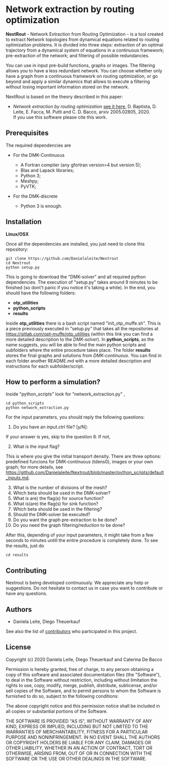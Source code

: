 # Network extraction by routing optimization

**NextRout** - Network Extraction from Routing Optimization - is a tool created to extract Network topologies from dynamical equations related to routing optimization problems. It is divided into three steps: extraction of an optimal trajectory from a dynamical system of equations in a continuous framework; pre-extraction of the network; and filtering of possible redundancies.

You can use in input pre-build functions, graphs or images.  The filtering allows you to have a less redundant network. You can choose whether only have a graph from a continuous framework on routing optimization, or go beyond and apply a similar dynamics that allows to execute a filtering without losing important information stored on the network. 

NextRout is based on the theory described in this paper:

- _Network extraction by routing optimization_ [see it here](https://www.nature.com/articles/s41598-020-77064-4), D. Baptista, D. Leite, E. Facca, M. Putti and C. D. Bacco, arxiv 2005.02805, 2020.   
If you use this software please cite this work.

## Prerequisites

The required dependencies are

* For the DMK-Continuous 

	* A Fortran compiler (any gfortran version>4 but version 5);
 	* Blas and Lapack libraries;
 	* Python 3;	
 	* Meshpy;
 	* PyVTK;

* For the DMK-discrete
	* Python 3 is enough.

## Installation

**Linux/OSX**

Once all the dependencies are installed, you just need to clone this repository:

```
git clone https://github.com/Danielaleite/Nextrout
cd Nextrout
python setup.py
```

This is going to download the "DMK-solver" and all required python dependencies. The execution of "setup.py" takes around 9 minutes to be finished (so dont't panic if you notice it's taking a while). In the end, you should have the following folders:

* **otp_utilities**
* **python_scripts**
* **results**

Inside **otp_utilities** there is a bash script named "init_otp_muffe.sh". This is a piece previously executed in "setup.py" that takes all the repositories at https://gitlab.com/opt-muffe/otp_utilities (within this link you can find a more detailed description to the _DMK-solver_). In **python_scripts**, as the name suggests, you will be able to find the main python scripts and subfolders where the entire procedure takes place. The folder **results** stores the final graphs and solutions from *DMK-continuous*. You can find in each folder another README.md with a more detailed description and instructions for each subfolder/script. 


## How to perform a simulation?

Inside "python_scripts" look for "network_extraction.py" ,

```
cd python_scripts
python network_extraction.py
```

For the input parameters, you should reply the following questions:

1. Do you have an input.ctrl file? [y/N]:

If your answer is yes, skip to the question 8. If not, 

2.  What is the input flag?

This is where you give the initial transport density. There are three options: predefined funcions for DMK-continuous (tdens0), images or your own graph; for more details, see https://github.com/Danielaleite/Nextrout/blob/master/python_scripts/default_inputs.md.

3. What is the number of divisions of the mesh?
4. Which beta should be used in the DMK-solver?
5. What is are) the flag(s) for source function?
6. What is(are) the flag(s) for sink function?
7. Which beta should be used in the filtering?
8. Should the DMK-solver be executed?
9. Do you want the graph pre-extraction to be done?
10. Do you need the graph filtering/reduction to be done?


After this, depending of your input parameters, it might take from a few seconds to minutes untill the entire procedure is completely done. To see the results, just do

```
cd results
```

## Contributing

Nextrout is being developed continuously. We appreciate any help or suggestions. Do not hesitate to contact us in case you want to contribute or have any questions.


## Authors

* Daniela Leite, Diego Theuerkauf 

See also the list of [contributors](https://github.com/Danielaleite/Nextrout/graphs/contributors) who participated in this project.

## License

Copyright (c) 2020 Daniela Leite, Diego Theuerkauf and Caterina De Bacco

Permission is hereby granted, free of charge, to any person obtaining a copy of this software and associated documentation files (the "Software"), to deal in the Software without restriction, including without limitation the rights to use, copy, modify, merge, publish, distribute, sublicense, and/or sell copies of the Software, and to permit persons to whom the Software is furnished to do so, subject to the following conditions:

The above copyright notice and this permission notice shall be included in all copies or substantial portions of the Software.

THE SOFTWARE IS PROVIDED "AS IS", WITHOUT WARRANTY OF ANY KIND, EXPRESS OR IMPLIED, INCLUDING BUT NOT LIMITED TO THE WARRANTIES OF MERCHANTABILITY, FITNESS FOR A PARTICULAR PURPOSE AND NONINFRINGEMENT. IN NO EVENT SHALL THE AUTHORS OR COPYRIGHT HOLDERS BE LIABLE FOR ANY CLAIM, DAMAGES OR OTHER LIABILITY, WHETHER IN AN ACTION OF CONTRACT, TORT OR OTHERWISE, ARISING FROM, OUT OF OR IN CONNECTION WITH THE SOFTWARE OR THE USE OR OTHER DEALINGS IN THE SOFTWARE.

